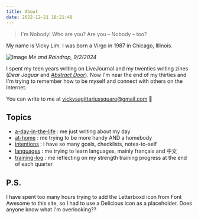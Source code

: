 ```yaml
---
title: About
date: 2022-12-21 18:21:48
---
```


> I'm Nobody! Who are you?
Are you – Nobody – too?

My name is Vicky Lim. I was born a Virgo in 1987 in Chicago, Illinois.

![Image](https://d2w9rnfcy7mm78.cloudfront.net/33193119/original_23b5c5dcbbe96563a3fa4ef0ab4205d4.jpg?1735065657?bc=0)
*Me and Raindrop, 9/2/2024*

I spent my teen years writing on LiveJournal and my twenties writing zines (_Dear Jaguar_ and [_Abstract Door_](https://vickylim.com/abstract-door-zine)). Now I'm near the end of my thirties and I'm trying to remember how to be myself and connect with others on the internet.

You can write to me at vickysagittariussquare@gmail.com 💌

## Topics
- [a-day-in-the-life](https://vickylim.com/tags/a-day-in-the-life/) : me just writing about my day
-  [at-home](https://vickylim.com/tags/at-home) : me trying to be more handy AND a homebody
-  [intentions](https://vickylim.com/tags/intentions/) : I have so many goals, checklists, notes-to-self
-  [languages](https://vickylim.com/tags/languages/) : me trying to learn languages, mainly français and 中文
-  [training-log](https://vickylim.com/tags/training-log/) : me reflecting on my strength training progress at the end of each quarter

## P.S.

I have spent too many hours trying to add the Letterboxd icon from Font Awesome to this site, so I had to use a Delicious icon as a placeholder. Does anyone know what I'm overlooking??